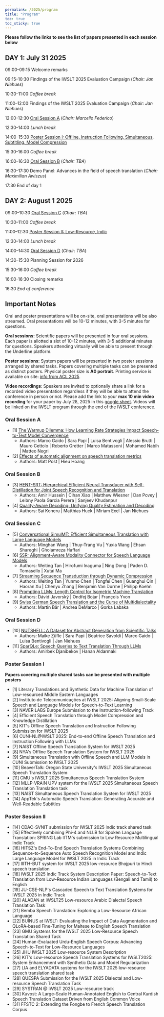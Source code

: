 ```yaml
---
permalink: /2025/program
title: "Program"
toc: true
toc_sticky: true
---
```


**Please follow the links to see the list of papers presented in each session below**

## DAY 1: July 31 2025

09:00–09:15	Welcome remarks

09:15–10:30	Findings of the IWSLT 2025 Evaluation Campaign (_Chair: Jan Niehues_)

10:30–11:00	_Coffee break_

11:00–12:00	Findings of the IWSLT 2025 Evaluation Campaign (_Chair: Jan Niehues_)

12:00-12:30	[Oral Session A](#oral-session-a) (_Chair: Marcello Federico_)

12:30–14:00	_Lunch break_

14:00–15:30	[Poster Session I: Offline, Instruction Following, Simultaneous, Subtitling, Model Compression](#poster-session-i)

15:30–16:00	_Coffee break_

16:00–16:30	[Oral Session B](#oral-session-b) (_Chair: TBA_)

16:30–17:30	Demo Panel: Advances in the field of speech translation (_Chair: Maximilian Awiszus_)

17:30		End of day 1

## DAY 2: August 1 2025

09:00–10:30	[Oral Session C](#oral-session-c) (_Chair: TBA_)

10:30–11:00	_Coffee break_

11:00–12:30	[Poster Session II: Low-Resource, Indic](#poster-session-ii)

12:30–14:00	_Lunch break_

14:00–14:30	[Oral Session D](#oral-session-d) (_Chair: TBA_)

14:30–15:30	Planning Session for 2026

15:30–16:00	_Coffee break_

16:00-16:30	Closing remarks

16:30		_End of conference_



## Important Notes

Oral and poster presentations will be on-site, oral presentations will be also streamed. Oral presentations will be 10-12 minutes, with 3-5 minutes for questions.

**Oral sessions:** Scientific papers will be presented in four oral sessions. Each paper is allotted a slot of 10-12 minutes, with 3-5 additional minutes for questions. Speakers attending virtually will be able to present through the Underline platform. 

**Poster sessions:**  System papers will be presented in two poster sessions arranged by shared tasks.
Papers covering multiple tasks can be presented as distinct posters. 
Physical poster size is **A0 portrait**.
Printing service is available on site: [info from ACL 2025](https://2025.aclweb.org/faq/#poster-presenters-main-conference-and-workshops). 

**Video recordings**: Speakers are invited to optionally share a link for a recorded video presentation regardless if they will be able to attend the conference in person or not. Please add the link to your **max 10 min video recording** for your paper by July 28, 2025 in this [google sheet](https://docs.google.com/spreadsheets/d/1iD83kURRNQ7FHgNlc4-FV772x_1puvKk_ATxSir41FI/edit?usp=sharing). Videos will be linked on the IWSLT program through the end of the IWSLT conference.



### Oral Session A

- [1] [The Warmup Dilemma: How Learning Rate Strategies Impact Speech-to-Text Model Convergence](https://aclanthology.org/2025.iwslt-1.4/)
  - Authors: Marco Gaido | Sara Papi | Luisa Bentivogli | Alessio Brutti | Mauro Cettolo | Roberto Gretter | Marco Matassoni | Mohamed Nabih | Matteo Negri
- [2] [Effects of automatic alignment on speech translation metrics](https://aclanthology.org/2025.iwslt-1.7/)
  - Authors: Matt Post | Hieu Hoang

### Oral Session B

- [3] [HENT-SRT: Hierarchical Efficient Neural Transducer with Self-Distillation for Joint Speech Recognition and Translation](https://aclanthology.org/2025.iwslt-1.14/)
  - Authors: Amir Hussein | Cihan Xiao | Matthew Wiesner | Dan Povey | Leibny Paola Garcia Perera | Sanjeev Khudanpur
- [4] [Quality-Aware Decoding: Unifying Quality Estimation and Decoding](https://aclanthology.org/2025.iwslt-1.3/)
  - Authors: Sai Koneru | Matthias Huck | Miriam Exel | Jan Niehues

### Oral Session C

- [5] [Conversational SimulMT: Efficient Simultaneous Translation with Large Language Models](https://aclanthology.org/2025.iwslt-1.8/)
  - Authors: Minghan Wang | Thuy-Trang Vu | Yuxia Wang | Ehsan Shareghi | Gholamreza Haffari
- [6] [SSR: Alignment-Aware Modality Connector for Speech Language Models](https://aclanthology.org/2025.iwslt-1.5/)
  - Authors: Weiting Tan | Hirofumi Inaguma | Ning Dong | Paden D. Tomasello | Xutai Ma
- [7] [Streaming Sequence Transduction through Dynamic Compression](https://aclanthology.org/2025.iwslt-1.1/)
  - Authors: Weiting Tan | Yunmo Chen | Tongfei Chen | Guanghui Qin | Haoran Xu | Chenyu Zhang | Benjamin Van Durme | Philipp Koehn
- [8] [Prompting LLMs: Length Control for Isometric Machine Translation](https://aclanthology.org/2025.iwslt-1.11/)
  - Authors: Dávid Javorský | Ondřej Bojar | François Yvon
- [9] [Swiss German Speech Translation and the Curse of Multidialectality](https://aclanthology.org/2025.iwslt-1.15/)
  - Authors: Martin Bär | Andrea DeMarco | Gorka Labaka

### Oral Session D

- [10] [NUTSHELL: A Dataset for Abstract Generation from Scientific Talks](https://aclanthology.org/2025.iwslt-1.2/)
  - Authors: Maike Züfle | Sara Papi | Beatrice Savoldi | Marco Gaido | Luisa Bentivogli | Jan Niehues
- [11] [SparQLe: Speech Queries to Text Translation Through LLMs](https://aclanthology.org/2025.iwslt-1.6/)
  - Authors: Amirbek Djanibekov | Hanan Aldarmaki

### Poster Session I

**Papers covering multiple shared tasks can be presented with multiple posters**

- [1] Literary Translations and Synthetic Data for Machine Translation of Low-resourced Middle Eastern Languages
- [2] Instituto de Telecomunicações at IWSLT 2025: Aligning Small-Scale Speech and Language Models for Speech-to-Text Learning
- [3] NAVER LABS Europe Submission to the Instruction-following Track
- [4] Efficient Speech Translation through Model Compression and Knowledge Distillation
- [5] KIT's Offline Speech Translation and Instruction Following Submission for IWSLT 2025
- [6] CUNI-NL@IWSLT 2025: End-to-end Offline Speech Translation and Instruction Following with LLMs
- [7] NAIST Offline Speech Translation System for IWSLT 2025
- [8] NYA's Offline Speech Translation System for IWSLT 2025
- [9] Simultaneous Translation with Offline Speech and LLM Models in CUNI Submission to IWSLT 2025
- [10] BeaverTalk: Oregon State University's IWSLT 2025 Simultaneous Speech Translation System
- [11] CMU's IWSLT 2025 Simultaneous Speech Translation System
- [12] MLLP-VRAIN UPV system for the IWSLT 2025 Simultaneous Speech Translation Translation task
- [13] NAIST Simultaneous Speech Translation System for IWSLT 2025
- [14] AppTek's Automatic Speech Translation: Generating Accurate and Well-Readable Subtitles

### Poster Session II

- [14] CDAC-SVNIT submission for IWSLT 2025 Indic track shared task
- [15] Effectively combining Phi-4 and NLLB for Spoken Language Translation: SPRING Lab IITM's submission to Low Resource Multilingual Indic Track
- [16] HITSZ's End-To-End Speech Translation Systems Combining Sequence-to-Sequence Auto Speech Recognition Model and Indic Large Language Model for IWSLT 2025 in Indic Track
- [17] IIITH-BUT system for IWSLT 2025 low-resource Bhojpuri to Hindi speech translation
- [18] IWSLT 2025 Indic Track System Description Paper: Speech-to-Text Translation from Low-Resource Indian Languages (Bengali and Tamil) to English
- [19] JU-CSE-NLP's Cascaded Speech to Text Translation Systems for IWSLT 2025 in Indic Track
- [20] ALADAN at IWSLT25 Low-resource Arabic Dialectal Speech Translation Task
- [21] Bemba Speech Translation: Exploring a Low-Resource African Language
- [22] BUINUS at IWSLT: Evaluating the Impact of Data Augmentation and QLoRA-based Fine-Tuning for Maltese to English Speech Translation
- [23] GMU Systems for the IWSLT 2025 Low-Resource Speech Translation Shared Task
- [24] Human-Evaluated Urdu-English Speech Corpus: Advancing Speech-to-Text for Low-Resource Languages
- [25] JHU IWSLT 2025 Low-resource System Description
- [26] KIT's Low-resource Speech Translation Systems for IWSLT2025: System Enhancement with Synthetic Data and Model Regularization
- [27] LIA and ELYADATA systems for the IWSLT 2025 low-resource speech translation shared task
- [28] QUESPA Submission for the IWSLT 2025 Dialectal and Low-resource Speech Translation Task
- [29] SYSTRAN @ IWSLT 2025 Low-resource track
- [30] Kuvost: A Large-Scale Human-Annotated English to Central Kurdish Speech Translation Dataset Driven from English Common Voice
- [31] FFSTC 2: Extending the Fongbe to French Speech Translation Corpus
